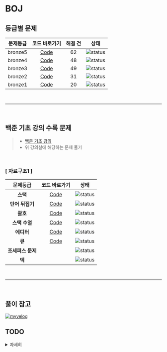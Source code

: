 # BOJ
## 등급별 문제


| 문제등급 | 코드 바로가기 | 해결 건 | 상태 |
| :-: | :-: | :-: | :-: |
| bronze5 | [Code](./boj/bronze5) | 62 | ![status][DONE] |
| bronze4 | [Code](./boj/bronze4) | 48 | ![status][DONE] |
| bronze3 | [Code](./boj/bronze3) | 49 | ![status][DONE] |
| bronze2 | [Code](./boj/bronze2) | 31 | ![status][DONE] |
| bronze1 | [Code](./boj/bronze1) | 20 | ![status][Doing] |

<br/>

---
<br/>

## 백준 기초 강의 수록 문제

> * [백준 기초 강의](https://code.plus/bundle/7)
> * 위 강의실에 해당하는 문제 풀기

<br/>

### [ 자료구조1 ]

| 문제등급 | 코드 바로가기 | 상태 |
| :-: | :-: | :-: |
| **스택** | [Code](./boj/basic/_10828/Main.java) | ![status][DONE] |
| **단어 뒤집기** | [Code](./boj/basic/_9093/Main.java) | ![status][DONE] |
| **괄호** | [Code](./boj/basic/_9012/Main.java) | ![status][DONE] |
| **스택 수열** | [Code](./boj/basic/_1874/Main.java) | ![status][DONE] |
| **에디터** | [Code](./boj/basic/_1406/Main.java) | ![status][DONE] |
| **큐** | [Code](./boj/basic/_10845/Main.java) | ![status][DONE] |
| **조세퍼스 문제** |  | ![status][PREPARING] |
| **덱** |  | ![status][PREPARING] |

<br/>

---
<br/>

## 풀이 참고

  
[![myvelog](https://img.shields.io/badge/내%20백준%20알고리즘%20정리%20-바로가기-18D6A5)](https://velog.io/@osk3856/series/BOJ)

## TODO

<details>
  <summary>자세히</summary>
  
   - [x] 08.08(일) 까지 브론즈 5 끝내기 - completed on 08.07
   - [x] 백준 기초강의에 수렴하는 부분 시작하기
  
</details>


[PREPARING]: https://img.shields.io/badge/-준비%20중-B31B1B
[DOING]: https://img.shields.io/badge/-진행%20중-31AE0F
[DONE]: https://img.shields.io/badge/-완%20료-006EBD
